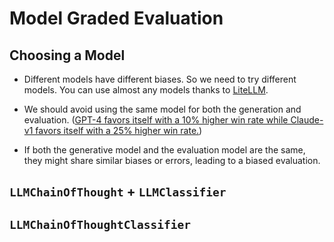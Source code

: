 # Model Graded Evaluation

## Choosing a Model
- Different models have different biases. So we need to try different models. You can use almost any models thanks to [LiteLLM](https://github.com/BerriAI/litellm).
- We should avoid using the same model for both the generation and evaluation. ([GPT-4 favors itself with a 10% higher win rate while Claude-v1 favors itself with a 25% higher win rate.](https://arxiv.org/abs/2306.05685))


- If both the generative model and the evaluation model are the same, they might share similar biases or errors, leading to a biased evaluation.

## `LLMChainOfThought` + `LLMClassifier`

## `LLMChainOfThoughtClassifier`
